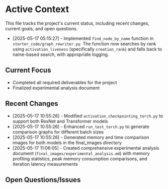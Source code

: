 # Active Context

  This file tracks the project's current status, including recent changes, current goals, and open questions.
* [2025-05-17 05:15:27] - Implemented `find_node_by_name` function in `starter_code/graph_rewriter.py`. The function now searches by rank using `activation_liveness` (specifically `creation_rank`) and falls back to name-based search, with appropriate logging.

## Current Focus
* Completed all required deliverables for the project
* Finalized experimental analysis document

## Recent Changes
* [2025-05-17 10:55:26] - Modified `activation_checkpointing_torch.py` to support both ResNet and Transformer models
* [2025-05-17 10:55:26] - Enhanced `run_test_torch.py` to generate comparison graphs for different batch sizes
* [2025-05-17 10:55:26] - Generated memory and time comparison images for both models in the final_images directory
* [2025-05-17 11:06:05] - Created comprehensive experimental analysis document (`final_images/experimental_analysis.md`) with memory profiling statistics, peak memory consumption comparisons, and iteration latency measurements

## Open Questions/Issues
